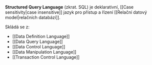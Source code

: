 **Structured Query Language** (zkrat. SQL) je deklarativní, [[Case sensitivity|case insensitive]] jazyk pro přístup a řízení [[Relační datový model|relačních databází]].

Skládá se z:
- [[Data Definition Language]]
- [[Data Query Language]]
- [[Data Control Language]]
- [[Data Manipulation Language]]
- [[Transaction Control Language]]